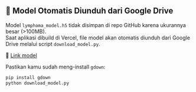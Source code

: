 ## 🔁 Model Otomatis Diunduh dari Google Drive

Model `lymphoma_model.h5` tidak disimpan di repo GitHub karena ukurannya besar (>100MB).  
Saat aplikasi dibuild di Vercel, file model akan otomatis diunduh dari Google Drive melalui script `download_model.py`.

🔗 [Link model](https://drive.google.com/file/d/1AL8MzQPdFW6aMxKZyR9l6lCxVfXx9RS9/view?usp=sharing)

Pastikan kamu sudah meng-install `gdown`:
```bash
pip install gdown
python download_model.py
